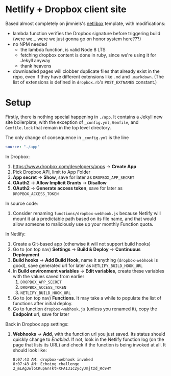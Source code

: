 # Netlify + Dropbox client site

Based almost completely on jimniels's [netlibox](https://github.com/jimniels/netlibox/) template, with modifications:

* lambda function verifies the Dropbox signature before triggering build (were we... were we just gonna go on honor system here???)
* no NPM needed
    * the lambda function, is valid Node 8 LTS
    * fetching dropbox content is done in ruby, since we're using it for Jekyll anyway
    * thank heavens
* downloaded pages will clobber duplicate files that already exist in the repo, even if they have different extensions like `.md` and `.markdown`. (The list of extensions is defined in `dropbox.rb`'s `POST_EXTNAMES` constant.)

# Setup

Firstly, there is nothing special happening in `./app`. It contains a Jekyll new site boilerplate, with the exception of `_config.yml`, `Gemfile`, and `Gemfile.lock` that remain in the top level directory.

The only change of consequence in `_config.yml` is the line
```yaml
source: "./app"
```

In Dropbox:

1. https://www.dropbox.com/developers/apps → **Create App**
2. Pick Dropbox API, limit to App Folder
3. **App secret** → **Show**, save for later as `DROPBOX_APP_SECRET`
4. **OAuth2** → **Allow Implicit Grants** → **Disallow**
5. **OAuth2** → **Generate access token**, save for later as `DROPBOX_ACCESS_TOKEN`

In source code:

1. Consider renaming `functions/dropbox-webhook.js` because Netlify will mount it at a predictable path based on its file name, and that would allow someone to maliciously use up your monthly Function quota.

In Netlify:

1. Create a Git-based app (otherwise it will not support build hooks)
2. Go to (on top nav) **Settings** → **Build & Deploy** → **Continuous Deployment**
3. **Build hooks** → **Add Build Hook**, name it anything (`dropbox-webhook` is good), save generated url for later as `NETLIFY_BUILD_HOOK_URL`
4. In **Build environment variables** → **Edit variables**, create these variables with the values saved from earlier
    1. `DROPBOX_APP_SECRET`
    2. `DROPBOX_ACCESS_TOKEN`
    3. `NETLIFY_BUILD_HOOK_URL`
5. Go to (on top nav) **Functions**. It may take a while to populate the list of functions after initial deploy.
6. Go to function `dropbox-webhook.js` (unless you renamed it), copy the **Endpoint** url, save for later

Back in Dropbox app settings:

1. **Webhooks** → **Add**, with the function url you just saved. Its status should quickly change to *Enabled*. If not, look in the Netlify function log (on the page that lists its URL) and check if the function is being invoked at all. It should look like:
    ```
    8:07:43 AM: dropbox-webhook invoked
    8:07:43 AM: Echoing challenge 2_mLAgJwloCKup6nTktFXFA131c2ycyJmjtzd_Rc9HY
    ```
